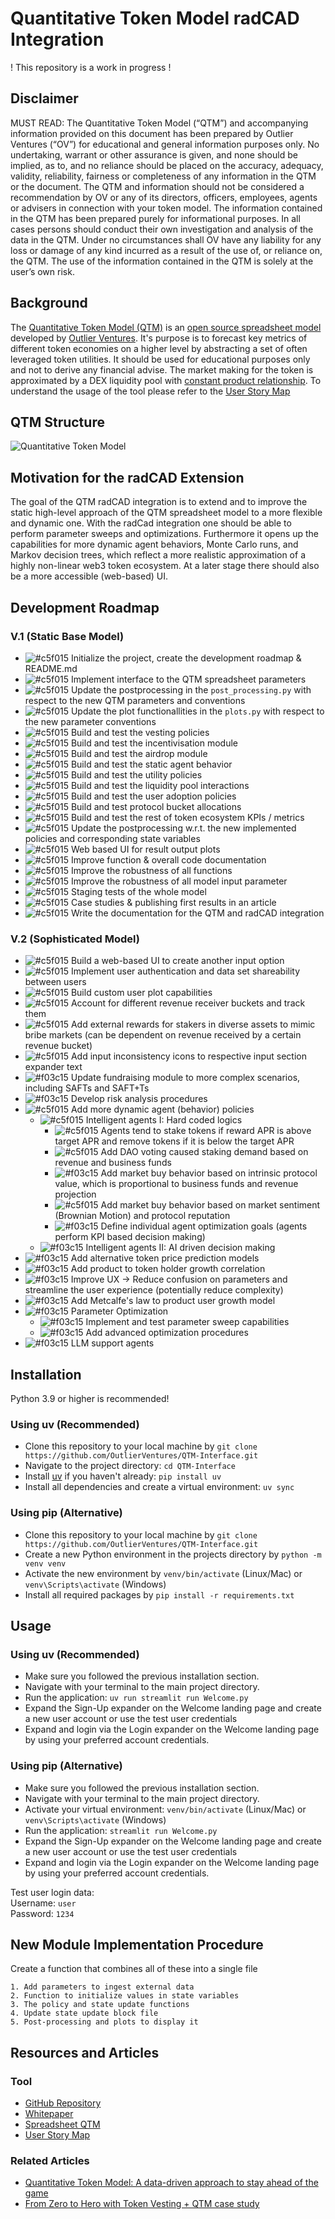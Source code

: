 # Quantitative Token Model radCAD Integration

! This repository is a work in progress !

## Disclaimer
MUST READ:
The Quantitative Token Model (“QTM”) and accompanying information provided on this document has been prepared  by Outlier Ventures (“OV”) for educational and general information purposes only. No undertaking, warrant or other assurance is given, and none should be implied, as to, and no reliance should be placed on the accuracy, adequacy, validity, reliability, fairness or completeness of any information in the QTM or the document. The QTM and information should not be considered a recommendation by OV or any of its directors, officers, employees, agents or advisers in connection with your token model. The information contained in the QTM  has been prepared purely for informational purposes. In all cases persons should conduct their own investigation and analysis of the data in the QTM. Under no circumstances shall OV have any liability for any loss or damage of any kind incurred as a result of the use of, or reliance on, the QTM. The use of the information contained in the QTM is solely at the user’s own risk.


## Background

The [Quantitative Token Model (QTM)](https://outlierventures.io/quantitative-token-model-a-data-driven-approach-to-stay-ahead-of-the-game/) is an [open source spreadsheet model](https://drive.google.com/drive/folders/1eSgm4NA1Izx9qhXd6sdveUKF5VFHY6py?usp=sharing) developed by [Outlier Ventures](https://outlierventures.io/). It's purpose is to forecast key metrics of different token economies on a higher level by abstracting a set of often leveraged token utilities. It should be used for educational purposes only and not to derive any financial advise. The market making for the token is approximated by a DEX liquidity pool with [constant product relationship](https://balancer.fi/whitepaper.pdf). To understand the usage of the tool please refer to the [User Story Map](https://whimsical.com/qtm-roadmap-FfdpxTyjN44zk1eMhpyEWJ)

## QTM Structure

![Quantitative Token Model](https://github.com/OutlierVentures/QTM-Interface/blob/main/images/Quantitative_Token_Model_Abstraction.jpeg?raw=true)

## Motivation for the radCAD Extension

The goal of the QTM radCAD integration is to extend and to improve the static high-level approach of the QTM spreadsheet model to a more flexible and dynamic one. With the radCad integration one should be able to perform parameter sweeps and optimizations. Furthermore it opens up the capabilities for more dynamic agent behaviors, Monte Carlo runs, and Markov decision trees, which reflect a more realistic approximation of a highly non-linear web3 token ecosystem. At a later stage there should also be a more accessible (web-based) UI.

## Development Roadmap

### V.1 (Static Base Model)

- ![#c5f015](https://placehold.co/15x15/c5f015/c5f015.png) Initialize the project, create the development roadmap & README.md
- ![#c5f015](https://placehold.co/15x15/c5f015/c5f015.png) Implement interface to the QTM spreadsheet parameters
- ![#c5f015](https://placehold.co/15x15/c5f015/c5f015.png) Update the postprocessing in the `post_processing.py` with respect to the new QTM parameters and conventions
- ![#c5f015](https://placehold.co/15x15/c5f015/c5f015.png) Update the plot functionallities in the `plots.py` with respect to the new parameter conventions
- ![#c5f015](https://placehold.co/15x15/c5f015/c5f015.png) Build and test the vesting policies
- ![#c5f015](https://placehold.co/15x15/c5f015/c5f015.png) Build and test the incentivisation module
- ![#c5f015](https://placehold.co/15x15/c5f015/c5f015.png) Build and test the airdrop module
- ![#c5f015](https://placehold.co/15x15/c5f015/c5f015.png) Build and test the static agent behavior
- ![#c5f015](https://placehold.co/15x15/c5f015/c5f015.png) Build and test the utility policies
- ![#c5f015](https://placehold.co/15x15/c5f015/c5f015.png) Build and test the liquidity pool interactions
- ![#c5f015](https://placehold.co/15x15/c5f015/c5f015.png) Build and test the user adoption policies
- ![#c5f015](https://placehold.co/15x15/c5f015/c5f015.png) Build and test protocol bucket allocations
- ![#c5f015](https://placehold.co/15x15/c5f015/c5f015.png) Build and test the rest of token ecosystem KPIs / metrics
- ![#c5f015](https://placehold.co/15x15/c5f015/c5f015.png) Update the postprocessing w.r.t. the new implemented policies and corresponding state variables
- ![#c5f015](https://placehold.co/15x15/c5f015/c5f015.png) Web based UI for result output plots
- ![#c5f015](https://placehold.co/15x15/c5f015/c5f015.png) Improve function & overall code documentation
- ![#c5f015](https://placehold.co/15x15/c5f015/c5f015.png) Improve the robustness of all functions
- ![#c5f015](https://placehold.co/15x15/c5f015/c5f015.png) Improve the robustness of all model input parameter
- ![#c5f015](https://placehold.co/15x15/c5f015/c5f015.png) Staging tests of the whole model
- ![#c5f015](https://placehold.co/15x15/c5f015/c5f015.png) Case studies & publishing first results in an article
- ![#c5f015](https://placehold.co/15x15/c5f015/c5f015.png) Write the documentation for the QTM and radCAD integration

### V.2 (Sophisticated Model)

- ![#c5f015](https://placehold.co/15x15/c5f015/c5f015.png) Build a web-based UI to create another input option
- ![#c5f015](https://placehold.co/15x15/c5f015/c5f015.png) Implement user authentication and data set shareability between users
- ![#c5f015](https://placehold.co/15x15/c5f015/c5f015.png) Build custom user plot capabilities
- ![#c5f015](https://placehold.co/15x15/c5f015/c5f015.png) Account for different revenue receiver buckets and track them
- ![#c5f015](https://placehold.co/15x15/c5f015/c5f015.png) Add external rewards for stakers in diverse assets to mimic bribe markets (can be dependent on revenue received by a certain revenue bucket)
- ![#c5f015](https://placehold.co/15x15/FFF266/FFF266.png) Add input inconsistency icons to respective input section expander text
- ![#f03c15](https://placehold.co/15x15/f03c15/f03c15.png) Update fundraising module to more complex scenarios, including SAFTs and SAFT+Ts
- ![#f03c15](https://placehold.co/15x15/f03c15/f03c15.png) Develop risk analysis procedures
- ![#c5f015](https://placehold.co/15x15/FFF266/FFF266.png) Add more dynamic agent (behavior) policies
  - ![#c5f015](https://placehold.co/15x15/FFF266/FFF266.png) Intelligent agents I: Hard coded logics
    - ![#c5f015](https://placehold.co/15x15/c5f015/c5f015.png) Agents tend to stake tokens if reward APR is above target APR and remove tokens if it is below the target APR
    - ![#c5f015](https://placehold.co/15x15/FFF266/FFF266.png) Add DAO voting caused staking demand based on revenue and business funds
    - ![#f03c15](https://placehold.co/15x15/f03c15/f03c15.png) Add market buy behavior based on intrinsic protocol value, which is proportional to business funds and revenue projection
    - ![#c5f015](https://placehold.co/15x15/FFF266/FFF266.png) Add market buy behavior based on market sentiment (Brownian Motion) and protocol reputation
    - ![#f03c15](https://placehold.co/15x15/f03c15/f03c15.png) Define individual agent optimization goals (agents perform KPI based decision making)
  - ![#f03c15](https://placehold.co/15x15/f03c15/f03c15.png) Intelligent agents II: AI driven decision making
- ![#f03c15](https://placehold.co/15x15/f03c15/f03c15.png) Add alternative token price prediction models
- ![#f03c15](https://placehold.co/15x15/f03c15/f03c15.png) Add product to token holder growth correlation
- ![#f03c15](https://placehold.co/15x15/f03c15/f03c15.png) Improve UX -> Reduce confusion on parameters and streamline the user experience (potentially reduce complexity)
- ![#f03c15](https://placehold.co/15x15/f03c15/f03c15.png) Add Metcalfe's law to product user growth model
- ![#f03c15](https://placehold.co/15x15/f03c15/f03c15.png) Parameter Optimization
  - ![#f03c15](https://placehold.co/15x15/f03c15/f03c15.png) Implement and test parameter sweep capabilities
  - ![#f03c15](https://placehold.co/15x15/f03c15/f03c15.png) Add advanced optimization procedures
- ![#f03c15](https://placehold.co/15x15/f03c15/f03c15.png) LLM support agents

## Installation

Python 3.9 or higher is recommended!

### Using uv (Recommended)

- Clone this repository to your local machine by `git clone https://github.com/OutlierVentures/QTM-Interface.git`
- Navigate to the project directory: `cd QTM-Interface`
- Install [uv](https://docs.astral.sh/uv/) if you haven't already: `pip install uv`
- Install all dependencies and create a virtual environment: `uv sync`

### Using pip (Alternative)

- Clone this repository to your local machine by `git clone https://github.com/OutlierVentures/QTM-Interface.git`
- Create a new Python environment in the projects directory by `python -m venv venv`
- Activate the new environment by `venv/bin/activate` (Linux/Mac) or `venv\Scripts\activate` (Windows)
- Install all required packages by `pip install -r requirements.txt`

## Usage

### Using uv (Recommended)

- Make sure you followed the previous installation section.
- Navigate with your terminal to the main project directory.
- Run the application: `uv run streamlit run Welcome.py`
- Expand the Sign-Up expander on the Welcome landing page and create a new user account or use the test user credentials
- Expand and login via the Login expander on the Welcome landing page by using your preferred account credentials.

### Using pip (Alternative)

- Make sure you followed the previous installation section.
- Navigate with your terminal to the main project directory.
- Activate your virtual environment: `venv/bin/activate` (Linux/Mac) or `venv\Scripts\activate` (Windows)
- Run the application: `streamlit run Welcome.py`
- Expand the Sign-Up expander on the Welcome landing page and create a new user account or use the test user credentials
- Expand and login via the Login expander on the Welcome landing page by using your preferred account credentials.

Test user login data:\
Username: `user`\
Password: `1234`

## New Module Implementation Procedure
Create a function that combines all of these into a single file

    1. Add parameters to ingest external data
    2. Function to initialize values in state variables
    3. The policy and state update functions
    4. Update state update block file
    5. Post-processing and plots to display it

## Resources and Articles
### Tool
- [GitHub Repository](https://github.com/OutlierVentures/QTM-Interface)
- [Whitepaper](https://github.com/OutlierVentures/QTM-Interface/blob/main/Documentation/QTM%20Whitepaper.md)
- [Spreadsheet QTM](https://drive.google.com/drive/folders/1eSgm4NA1Izx9qhXd6sdveUKF5VFHY6py?usp=sharing)
- [User Story Map](https://whimsical.com/qtm-roadmap-FfdpxTyjN44zk1eMhpyEWJ)

### Related Articles
- [Quantitative Token Model: A data-driven approach to stay ahead of the game](https://outlierventures.io/article/quantitative-token-model-a-data-driven-approach-to-stay-ahead-of-the-game/)
- [From Zero to Hero with Token Vesting + QTM case study](https://outlierventures.io/article/from-zero-to-hero-with-token-vesting/)